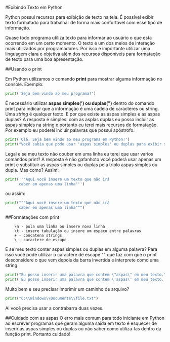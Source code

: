 #Exibindo Texto em Python

Python possui recursos para exibição de texto na tela. É possível exibir texto formatado para trabalhar de forma mais confortável com esse tipo de informação.

Quase todo programa utiliza texto para informar ao usuário o que esta ocorrendo em um certo momento. O texto é um dos meios de interação mais utilizados por programadores. Por isso é importante utilizar uma linguagem clara e objetiva além dos recursos disponíveis para formatação de texto para uma boa apresentação.

##Usando o print

Em Python utilizamos o comando **print** para mostrar alguma informação no console.
Exemplo:

```python
print('Seja bem vindo ao meu programa!')
```

É necessário utilizar **aspas simples(') ou duplas(")** dentro do comando print para indicar que a informação é uma cadeia de caracteres ou string. Uma *string* é qualquer texto. E por que existe as aspas simples e as aspas duplas? A resposta é simples: com as asplas duplas eu posso incluir as aspas simples na string e portanto eu terei mais recursos de formatação. Por exemplo eu poderei incluir palavras que possui apóstrofo.

```python
print('Olá, Seja bem vindo ao meu programa em Python!')
print("Vocẽ sabia que pode usar 'aspas simples' ou duplas para exibir strings?")
```

Legal e se meu texto não couber em uma linha eu terei que usar varios comandos print?
A resposta é não gafanhoto você poderá usar apenas um print e substituir as aspas simples ou duplas pela triplo aspas simples ou dupla. Mas como?
Assim:

```python
print('''Aqui você insere um texto que não irá
      caber em apenas uma linha''')		
```
ou assim:

```python
print("""Aqui você insere um texto que não irá
      caber em apenas uma linha""")
```

##Formatações com print

		\n - pula uma linha ou insere nova linha
		\t - insere tabulação ou insere um espaço entre palavras
		+ - concatena strings
		\ - caractere de escape

E se meu texto conter aspas simples ou duplas em alguma palavra?
Para isso você pode utilizar o caractere de escape "\" que faz com que o print desconsidere o que vem depois da barra invertida e interprete como uma string.

```python		
print("Eu posso inserir uma palavra que contem \"aspas\" em meu texto.")
print('Eu posso inserir uma palavra que contem \'aspas\' em meu texto.')
```
		
Muito bem e seu precisar imprimir um caminho de arquivo?

```python
print("C:\\Windows\\Documents\\file.txt")
```

Ai você precisa usar a contrabarra duas vezes.

##Cuidado com as aspas
O erro mais comum para todo iniciante em Python ao escrever programas que geram alguma saida em texto é  esquecer de inserir as aspas simples ou duplas ou não saber como utiliza-las dentro da função print. Portanto cuidado!


